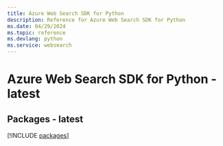 ```yaml
---
title: Azure Web Search SDK for Python
description: Reference for Azure Web Search SDK for Python
ms.date: 04/29/2024
ms.topic: reference
ms.devlang: python
ms.service: websearch
---
```

# Azure Web Search SDK for Python - latest
## Packages - latest
[!INCLUDE [packages](web-search-index.md)]